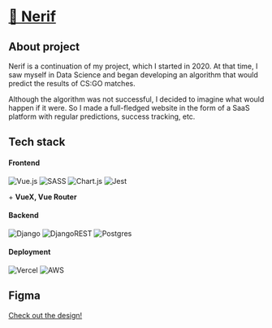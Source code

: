 # [🔗 Nerif](https://nerif-vue.vercel.app/home/)
## About project
Nerif is a continuation of my project, which I started in 2020. At that time, I saw myself in Data Science and began developing an algorithm that would predict the results of CS:GO matches.

Although the algorithm was not successful, I decided to imagine what would happen if it were. So I made a full-fledged website in the form of a SaaS platform with regular predictions, success tracking, etc.

## Tech stack

#### Frontend
![Vue.js](https://img.shields.io/badge/vuejs-%2335495e.svg?style=for-the-badge&logo=vuedotjs&logoColor=%234FC08D)
![SASS](https://img.shields.io/badge/SASS-hotpink.svg?style=for-the-badge&logo=SASS&logoColor=white)
![Chart.js](https://img.shields.io/badge/chart.js-F5788D.svg?style=for-the-badge&logo=chart.js&logoColor=white)
![Jest](https://img.shields.io/badge/-jest-%23C21325?style=for-the-badge&logo=jest&logoColor=white)

\+ **VueX, Vue Router**

#### Backend
![Django](https://img.shields.io/badge/django-%23092E20.svg?style=for-the-badge&logo=django&logoColor=white) ![DjangoREST](https://img.shields.io/badge/DJANGO-REST-ff1709?style=for-the-badge&logo=django&logoColor=white&color=ff1709&labelColor=gray) ![Postgres](https://img.shields.io/badge/postgres-%23316192.svg?style=for-the-badge&logo=postgresql&logoColor=white)

#### Deployment
![Vercel](https://img.shields.io/badge/vercel-%23000000.svg?style=for-the-badge&logo=vercel&logoColor=white) ![AWS](https://img.shields.io/badge/AWS-%23FF9900.svg?style=for-the-badge&logo=amazon-aws&logoColor=white) 

## Figma
[Check out the design!](https://www.figma.com/file/HUCNSilnHUz7bEoqDvQCKh/Nerif?type=design&node-id=2854%3A9191&mode=design&t=NjVLnGUNAcsm4X1g-1)

